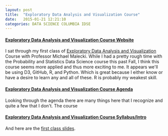 ```yaml
---
layout: post
title:  "Exploratory Data Analysis and Visualization Course"
date:   2015-01-21 12:21:10
categories: DATA SCIENCE COLUMBIA IDSE
---
```


#### [Exploratory Data Analysis and Visualization Course Website](http://stat4701.github.io/edav/)

I sat through my first class of [Exploratory Data Analysis and Visualization](http://stat4701.github.io/edav/) Course with Professor Michael Malecki. While I had a pretty rough time with the Probability and Statistics Data Science course this past Fall, I think this course seems more applied and thus more exciting to me. It appears we'll be using D3, GitHub, R, and Python. Which is great because I either know or have a desire to learn any and all of these. R is probably my weakest skill. 


#### [Exploratory Data Analysis and Visualization Course Agenda](https://github.com/stat4701/edav/blob/gh-pages/agenda.md)

Looking through the agenda there are many things here that I recognize and quite a few that I don't. The course 

#### [Exploratory Data Analysis and Visualization Course Syllabus/Intro](https://github.com/stat4701/edav/blob/gh-pages/intro.md)

And here are the [first class slides](http://stat4701.github.io/edav/2015/01/20/intro/#/).
